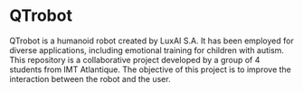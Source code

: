 # QTrobot
QTrobot is a humanoid robot created by LuxAI S.A. It has been employed for diverse applications, including emotional training for children with autism.  
This repository is a collaborative project developed by a group of 4 students from IMT Atlantique. The objective of this project is to improve the interaction between the robot and the user.  
